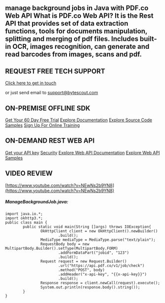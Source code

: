 ## manage background jobs in Java with PDF.co Web API What is PDF.co Web API? It is the Rest API that provides set of data extraction functions, tools for documents manipulation, splitting and merging of pdf files. Includes built-in OCR, images recognition, can generate and read barcodes from images, scans and pdf.

## REQUEST FREE TECH SUPPORT

[Click here to get in touch](https://bytescout.zendesk.com/hc/en-us/requests/new?subject=PDF.co%20Web%20API%20Question)

or just send email to [support@bytescout.com](mailto:support@bytescout.com?subject=PDF.co%20Web%20API%20Question) 

## ON-PREMISE OFFLINE SDK 

[Get Your 60 Day Free Trial](https://bytescout.com/download/web-installer?utm_source=github-readme)
[Explore Documentation](https://bytescout.com/documentation/index.html?utm_source=github-readme)
[Explore Source Code Samples](https://github.com/bytescout/ByteScout-SDK-SourceCode/)
[Sign Up For Online Training](https://academy.bytescout.com/)


## ON-DEMAND REST WEB API

[Get your API key](https://app.pdf.co/signup?utm_source=github-readme)
[Security](https://pdf.co/security)
[Explore Web API Documentation](https://apidocs.pdf.co?utm_source=github-readme)
[Explore Web API Samples](https://github.com/bytescout/ByteScout-SDK-SourceCode/tree/master/PDF.co%20Web%20API)

## VIDEO REVIEW

[https://www.youtube.com/watch?v=NEwNs2b9YN8](https://www.youtube.com/watch?v=NEwNs2b9YN8)




<!-- code block begin -->

##### **ManageBackgroundJob.java:**
    
```
import java.io.*;
import okhttp3.*;
public class main {
		public static void main(String []args) throws IOException{
				OkHttpClient client = new OkHttpClient().newBuilder()
						.build();
				MediaType mediaType = MediaType.parse("text/plain");
				RequestBody body = new MultipartBody.Builder().setType(MultipartBody.FORM)
						.addFormDataPart("jobid", "123")
						.build();
				Request request = new Request.Builder()
						.url("https://api.pdf.co/v1/job/check")
						.method("POST", body)
						.addHeader("x-api-key", "{{x-api-key}}")
						.build();
				Response response = client.newCall(request).execute();
				System.out.println(response.body().string());
		}
}

```

<!-- code block end -->